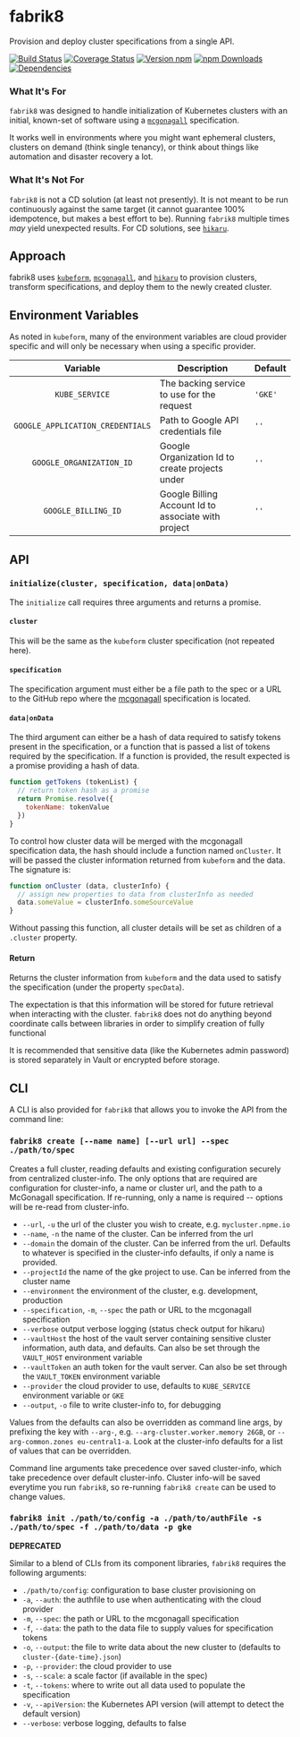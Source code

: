 # fabrik8

Provision and deploy cluster specifications from a single API.

[![Build Status][travis-image]][travis-url]
[![Coverage Status][coveralls-image]][coveralls-url]
[![Version npm][version-image]][version-url]
[![npm Downloads][downloads-image]][downloads-url]
[![Dependencies][dependencies-image]][dependencies-url]

### What It's For

`fabrik8` was designed to handle initialization of Kubernetes clusters with an initial, known-set of software using a [`mcgonagall`](https://github.com/npm-wharf/mcgonagall) specification.

It works well in environments where you might want ephemeral clusters, clusters on demand (think single tenancy), or think about things like automation and disaster recovery a lot.

### What It's **Not** For

`fabrik8` is not a CD solution (at least not presently). It is not meant to be run continuously against the same target (it cannot guarantee 100% idempotence, but makes a best effort to be). Running `fabrik8` multiple times _may_ yield unexpected results. For CD solutions, see [`hikaru`](https://github.com/npm-wharf/hikaru).

## Approach

fabrik8 uses [`kubeform`](https://github.com/npm-wharf/kubeform), [`mcgonagall`](https://github.com/npm-wharf/mcgonagall), and [`hikaru`](https://github.com/npm-wharf/hikaru) to provision clusters, transform specifications, and deploy them to the newly created cluster.

## Environment Variables

As noted in `kubeform`, many of the environment variables are cloud provider specific and will only be necessary when using a specific provider.

| Variable | Description | Default |
|:-:|---|---|
| `KUBE_SERVICE` | The backing service to use for the request | `'GKE'` |
| `GOOGLE_APPLICATION_CREDENTIALS` | Path to Google API credentials file | `''` |
| `GOOGLE_ORGANIZATION_ID` | Google Organization Id to create projects under | `''` |
| `GOOGLE_BILLING_ID` | Google Billing Account Id to associate with project | `''` |

## API

### `initialize(cluster, specification, data|onData)`

The `initialize` call requires three arguments and returns a promise.

#### `cluster`

This will be the same as the `kubeform` cluster specification (not repeated here).

#### `specification`

The specification argument must either be a file path to the spec or a URL to the GitHub repo where the [mcgonagall](https://github.com/npm-wharf/mcgonagall) specification is located.

#### `data|onData`

The third argument can either be a hash of data required to satisfy tokens present in the specification, or a function that is passed a list of tokens required by the specification. If a function is provided, the result expected is a promise providing a hash of data.

```js
function getTokens (tokenList) {
  // return token hash as a promise
  return Promise.resolve({
    tokenName: tokenValue
  })
}
```

To control how cluster data will be merged with the mcgonagall specification data, the hash should include a function named `onCluster`. It will be passed the cluster information returned from `kubeform` and the data. The signature is:

```js
function onCluster (data, clusterInfo) {
  // assign new properties to data from clusterInfo as needed
  data.someValue = clusterInfo.someSourceValue
}
```

Without passing this function, all cluster details will be set as children of a `.cluster` property.

#### Return

Returns the cluster information from `kubeform` and the data used to satisfy the specification (under the property `specData`).

The expectation is that this information will be stored for future retrieval when interacting with the cluster. `fabrik8` does not do anything beyond coordinate calls between libraries in order to simplify creation of fully functional 

It is recommended that sensitive data (like the Kubernetes admin password) is stored separately in Vault or encrypted before storage.

## CLI

A CLI is also provided for `fabrik8` that allows you to invoke the API from the command line:

### `fabrik8 create [--name name] [--url url] --spec ./path/to/spec`

Creates a full cluster, reading defaults and existing configuration securely from centralized cluster-info.  The only options that are required are configuration for cluster-info, a name or cluster url, and the path to a McGonagall specification.  If re-running, only a name is required -- options will be re-read from cluster-info.

* `--url`, `-u` the url of the cluster you wish to create, e.g. `mycluster.npme.io`
* `--name`, `-n` the name of the cluster.  Can be inferred from the url
* `--domain` the domain of the cluster.  Can be inferred from the url.  Defaults to whatever is specified in the cluster-info defaults, if only a name is provided.
* `--projectId` the name of the gke project to use.  Can be inferred from the cluster name
* `--environment` the environment of the cluster, e.g. development, production
* `--specification`, `-m`, `--spec` the path or URL to the mcgonagall specification
* `--verbose` output verbose logging (status check output for hikaru)
* `--vaultHost` the host of the vault server containing sensitive cluster information, auth data, and defaults. Can also be set through the `VAULT_HOST` environment variable
* `--vaultToken` an auth token for the vault server. Can also be set through the `VAULT_TOKEN` environment variable
* `--provider` the cloud provider to use, defaults to `KUBE_SERVICE` environment variable or `GKE`
* `--output`, `-o` file to write cluster-info to, for debugging

Values from the defaults can also be overridden as command line args, by prefixing the key with `--arg-`, e.g. `--arg-cluster.worker.memory 26GB`, or `--arg-common.zones eu-central1-a`.  Look at the cluster-info defaults for a list of values that can be overridden.

Command line arguments take precedence over saved cluster-info, which take precedence over default cluster-info.  Cluster info-will be saved everytime you run `fabrik8`, so re-running `fabrik8 create` can be used to change values.


### `fabrik8 init ./path/to/config -a ./path/to/authFile -s ./path/to/spec -f ./path/to/data -p gke`

**DEPRECATED**

Similar to a blend of CLIs from its component libraries, `fabrik8` requires the following arguments:

 * `./path/to/config`: configuration to base cluster provisioning on
 * `-a`, `--auth`: the authfile to use when authenticating with the cloud provider
 * `-m`, `--spec`: the path or URL to the mcgonagall specification
 * `-f`, `--data`: the path to the data file to supply values for specification tokens
 * `-o`, `--output`: the file to write data about the new cluster to (defaults to `cluster-{date-time}.json`)
 * `-p`, `--provider`: the cloud provider to use
 * `-s`, `--scale`: a scale factor (if available in the spec)
 * `-t`, `--tokens`: where to write out all data used to populate the specification
 * `-v`, `--apiVersion`: the Kubernetes API version (will attempt to detect the default version)
 * `--verbose`: verbose logging, defaults to false

[travis-image]: https://travis-ci.org/npm-wharf/fabrik8.svg?branch=master
[travis-url]: https://travis-ci.org/npm-wharf/fabrik8
[coveralls-url]: https://coveralls.io/github/npm-wharf/fabrik8?branch=master
[coveralls-image]: https://coveralls.io/repos/github/npm-wharf/fabrik8/badge.svg?branch=master
[version-image]: https://img.shields.io/npm/v/@npm-wharf/fabrik8.svg?style=flat
[version-url]: https://www.npmjs.com/package/@npm-wharf/fabrik8
[downloads-image]: https://img.shields.io/npm/dm/@npm-wharf/fabrik8.svg?style=flat
[downloads-url]: https://www.npmjs.com/package/@npm-wharf/fabrik8
[dependencies-image]: https://img.shields.io/david/npm-wharf/fabrik8.svg?style=flat
[dependencies-url]: https://david-dm.org/npm-wharf/fabrik8
